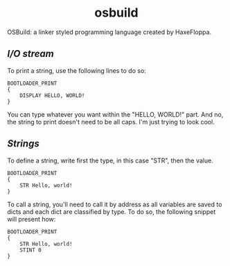 <h1><center>osbuild</center></h1>
OSBuild: a linker styled programming language created by HaxeFloppa.

<h2><i><b>I/O stream</b></i></h2>
To print a string, use the following lines to do so:





    BOOTLOADER_PRINT
    {
        DISPLAY HELLO, WORLD!
    }




You can type whatever you want within the "HELLO, WORLD!" part. And no, the string to print doesn't need to be all caps. I'm just trying to look cool.

<h2><i><b>Strings</b></i></h2>
To define a string, write first the type, in this case "STR", then the value.




    BOOTLOADER_PRINT
    {
        STR Hello, world!
    }




To call a string, you'll need to call it by address as all variables are saved to dicts and each dict are classified by type. To do so, the following snippet will present how:




    BOOTLOADER_PRINT
    {
        STR Hello, world!
        STINT 0
    }
